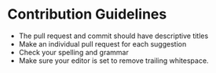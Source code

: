 # Contribution Guidelines

- The pull request and commit should have descriptive titles
- Make an individual pull request for each suggestion
- Check your spelling and grammar
- Make sure your editor is set to remove trailing whitespace.
